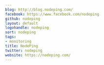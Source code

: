 ```yaml
---
blog: http://blog.nodeping.com/
facebook: https://www.facebook.com/nodeping
github: nodeping
layout: default
logohandle: nodeping
sort: nodeping
tags:
- monitoring
title: NodePing
twitter: nodeping
website: https://nodeping.com/
---
```

